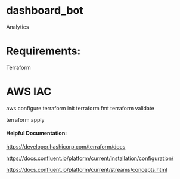 # dashboard_bot
Analytics 

# Requirements:

Terraform

# AWS IAC

aws configure
terraform init
terraform fmt
terraform validate

terraform apply






#### Helpful Documentation:

https://developer.hashicorp.com/terraform/docs

https://docs.confluent.io/platform/current/installation/configuration/

https://docs.confluent.io/platform/current/streams/concepts.html